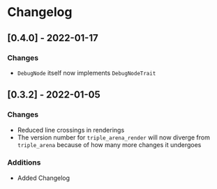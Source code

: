 # Changelog

## [0.4.0] - 2022-01-17

### Changes
- `DebugNode` itself now implements `DebugNodeTrait`

## [0.3.2] - 2022-01-05

### Changes
- Reduced line crossings in renderings
- The version number for `triple_arena_render` will now diverge from `triple_arena` because of how
  many more changes it undergoes

### Additions
- Added Changelog